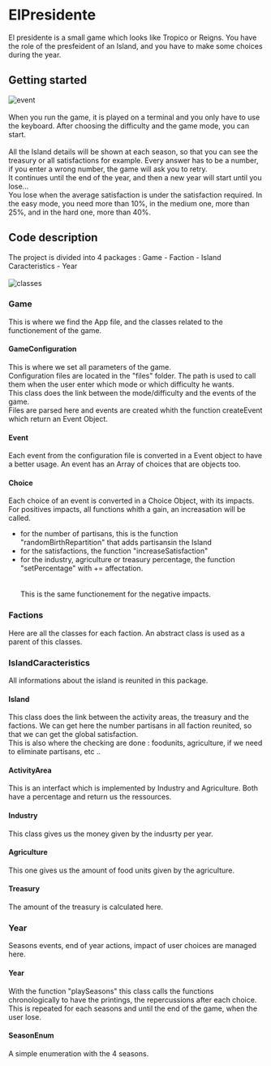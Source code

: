 # ElPresidente

El presidente is a small game which looks like Tropico or Reigns. You have the role of the presfeident of an Island, and you have to make some choices during the year.

## Getting started 

![event](https://user-images.githubusercontent.com/63605419/110221207-2b02d980-7ecb-11eb-9d85-22bc1f0f84db.jpg)    </br></br>
When you run the game, it is played on a terminal and you only have to use the keyboard. After choosing the difficulty and the game mode, you can start.</br></br> 
All the Island details will be shown at each season, so that you can see the treasury or all satisfactions for example. Every answer has to be a number, if you enter a wrong number, the game will ask you to retry.    
It continues until the end of the year, and then a new year will start until you lose...    
You lose when the average satisfaction is under the satisfaction required. In the easy mode, you need more than 10%, in the medium one, more than 25%, and in the hard one, more than 40%. 

## Code description 
The project is divided into 4 packages : Game - Faction - Island Caracteristics - Year  </br></br>
![classes](https://user-images.githubusercontent.com/63605419/110224092-f39b2980-7ed8-11eb-80c8-fe0e7d579ab2.jpg)


### Game 

This is where we find the App file, and the classes related to the functionement of the game.

#### GameConfiguration
This is where we set all parameters of the game.  
Configuration files are located in the "files" folder. The path is used to call them when the user enter which mode or which difficulty he wants.  
This class does the link between the mode/difficulty and the events of the game.    
Files are parsed here and events are created whith the function createEvent which return an Event Object.
#### Event 
Each event from the configuration file is converted in a Event object to have a better usage. An event has an Array of choices that are objects too.
#### Choice
Each choice of an event is converted in a Choice Object, with its impacts. For positives impacts, all functions whith a gain, an increasation will be called.  
- for the number of partisans, this is the function "randomBirthRepartition" that adds partisansin the Island   
- for the satisfactions, the function "increaseSatisfaction"  
- for the industry, agriculture or treasury percentage, the function "setPercentage" with += affectation.  
</br></br> 
This is the same functionement for the negative impacts.


### Factions

Here are all the classes for each faction. An abstract class is used as a parent of this classes.

### IslandCaracteristics

All informations about the island is reunited in this package.

#### Island
This class does the link between the activity areas, the treasury and the factions. We can get here the number partisans in all faction reunited, so that we can get the global satisfaction.  
This is also where the checking are done : foodunits, agriculture, if we need to eliminate partisans, etc ..

#### ActivityArea 
This is an interfact which is implemented by Industry and Agriculture. Both have a percentage and return us the ressources.

#### Industry 
 
 This class gives us the money given by the indusrty per year.
 
#### Agriculture 

This one gives us the amount of food units given by the agriculture.

#### Treasury

The amount of the treasury is calculated here.

### Year

Seasons events, end of year actions, impact of user choices are managed here. 

#### Year 

With the function "playSeasons" this class calls the functions chronologically to have the printings, the repercussions after each choice. This is repeated for each seasons and until the end of the game, when the user lose.

#### SeasonEnum
A simple enumeration with the 4 seasons. 
